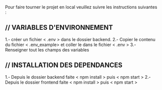 
Pour faire tourner le projet en local veuillez suivre les instructions suivantes :



// VARIABLES D'ENVIRONNEMENT
-----------------------------

1.-    créer un fichier < .env > dans le dossier backend.
2.-    Copier le contenu du fichier < .env_example>  et coller le dans le fichier < .env >
3.-    Renseigner tout les champs des variables 



// INSTALLATION DES DEPENDANCES
--------------------------------

1.-    Depuis le dossier backend faite < npm install > puis < npm start >
2.-    Depuis le dossier frontend faite < npm install > puis < npm start >

